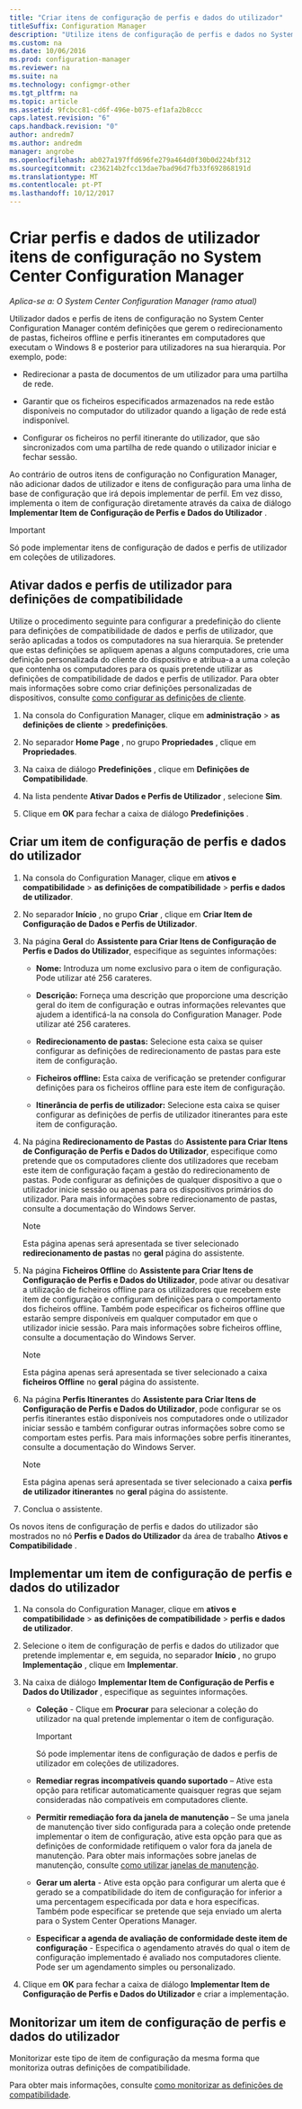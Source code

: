 ```yaml
---
title: "Criar itens de configuração de perfis e dados do utilizador"
titleSuffix: Configuration Manager
description: "Utilize itens de configuração de perfis e dados no System Center Configuration Manager para gerir o redirecionamento de pastas, ficheiros offline e perfis itinerantes."
ms.custom: na
ms.date: 10/06/2016
ms.prod: configuration-manager
ms.reviewer: na
ms.suite: na
ms.technology: configmgr-other
ms.tgt_pltfrm: na
ms.topic: article
ms.assetid: 9fcbcc81-cd6f-496e-b075-ef1afa2b8ccc
caps.latest.revision: "6"
caps.handback.revision: "0"
author: andredm7
ms.author: andredm
manager: angrobe
ms.openlocfilehash: ab027a197ffd696fe279a464d0f30b0d224bf312
ms.sourcegitcommit: c236214b2fcc13dae7bad96d7fb33f692868191d
ms.translationtype: MT
ms.contentlocale: pt-PT
ms.lasthandoff: 10/12/2017
---
```

# <a name="create-user-data-and-profiles-configuration-items-in-system-center-configuration-manager"></a>Criar perfis e dados de utilizador itens de configuração no System Center Configuration Manager

*Aplica-se a: O System Center Configuration Manager (ramo atual)*

Utilizador dados e perfis de itens de configuração no System Center Configuration Manager contém definições que gerem o redirecionamento de pastas, ficheiros offline e perfis itinerantes em computadores que executam o Windows 8 e posterior para utilizadores na sua hierarquia. Por exemplo, pode:  

-   Redirecionar a pasta de documentos de um utilizador para uma partilha de rede.  

-   Garantir que os ficheiros especificados armazenados na rede estão disponíveis no computador do utilizador quando a ligação de rede está indisponível.  

-   Configurar os ficheiros no perfil itinerante do utilizador, que são sincronizados com uma partilha de rede quando o utilizador iniciar e fechar sessão.  

 Ao contrário de outros itens de configuração no Configuration Manager, não adicionar dados de utilizador e itens de configuração para uma linha de base de configuração que irá depois implementar de perfil. Em vez disso, implementa o item de configuração diretamente através da caixa de diálogo **Implementar Item de Configuração de Perfis e Dados do Utilizador** .  

> [!IMPORTANT]  
>  Só pode implementar itens de configuração de dados e perfis de utilizador em coleções de utilizadores.  

## <a name="enable-user-data-and-profiles-for-compliance-settings"></a>Ativar dados e perfis de utilizador para definições de compatibilidade  
 Utilize o procedimento seguinte para configurar a predefinição do cliente para definições de compatibilidade de dados e perfis de utilizador, que serão aplicadas a todos os computadores na sua hierarquia. Se pretender que estas definições se apliquem apenas a alguns computadores, crie uma definição personalizada do cliente do dispositivo e atribua-a a uma coleção que contenha os computadores para os quais pretende utilizar as definições de compatibilidade de dados e perfis de utilizador. Para obter mais informações sobre como criar definições personalizadas de dispositivos, consulte [como configurar as definições de cliente](../../core/clients/deploy/configure-client-settings.md).  

1.  Na consola do Configuration Manager, clique em **administração** > **as definições de cliente** > **predefinições**.  

4.  No separador **Home Page** , no grupo **Propriedades** , clique em **Propriedades**.  

5.  Na caixa de diálogo **Predefinições** , clique em **Definições de Compatibilidade**.  

6.  Na lista pendente **Ativar Dados e Perfis de Utilizador** , selecione **Sim**.  

7.  Clique em **OK** para fechar a caixa de diálogo **Predefinições** .  

## <a name="create-a-user-data-and-profiles-configuration-item"></a>Criar um item de configuração de perfis e dados do utilizador  

1.  Na consola do Configuration Manager, clique em **ativos e compatibilidade** > **as definições de compatibilidade** > **perfis e dados de utilizador**.  

3.  No separador **Início** , no grupo **Criar** , clique em **Criar Item de Configuração de Dados e Perfis de Utilizador**.  

4.  Na página **Geral** do **Assistente para Criar Itens de Configuração de Perfis e Dados do Utilizador**, especifique as seguintes informações:  

    -   **Nome:** Introduza um nome exclusivo para o item de configuração. Pode utilizar até 256 carateres.  

    -   **Descrição:** Forneça uma descrição que proporcione uma descrição geral do item de configuração e outras informações relevantes que ajudem a identificá-la na consola do Configuration Manager. Pode utilizar até 256 carateres.  

    -   **Redirecionamento de pastas:** Selecione esta caixa se quiser configurar as definições de redirecionamento de pastas para este item de configuração.  

    -   **Ficheiros offline:** Esta caixa de verificação se pretender configurar definições para os ficheiros offline para este item de configuração.  

    -   **Itinerância de perfis de utilizador:** Selecione esta caixa se quiser configurar as definições de perfis de utilizador itinerantes para este item de configuração.  

5.  Na página **Redirecionamento de Pastas** do **Assistente para Criar Itens de Configuração de Perfis e Dados do Utilizador**, especifique como pretende que os computadores cliente dos utilizadores que recebam este item de configuração façam a gestão do redirecionamento de pastas. Pode configurar as definições de qualquer dispositivo a que o utilizador inicie sessão ou apenas para os dispositivos primários do utilizador. Para mais informações sobre redirecionamento de pastas, consulte a documentação do Windows Server.  

    > [!NOTE]  
    >  Esta página apenas será apresentada se tiver selecionado **redirecionamento de pastas** no **geral** página do assistente.  

6.  Na página **Ficheiros Offline** do **Assistente para Criar Itens de Configuração de Perfis e Dados do Utilizador**, pode ativar ou desativar a utilização de ficheiros offline para os utilizadores que recebem este item de configuração e configuram definições para o comportamento dos ficheiros offline. Também pode especificar os ficheiros offline que estarão sempre disponíveis em qualquer computador em que o utilizador inicie sessão. Para mais informações sobre ficheiros offline, consulte a documentação do Windows Server.  

    > [!NOTE]  
    >  Esta página apenas será apresentada se tiver selecionado a caixa **ficheiros Offline** no **geral** página do assistente.  

7.  Na página **Perfis Itinerantes** do **Assistente para Criar Itens de Configuração de Perfis e Dados do Utilizador**, pode configurar se os perfis itinerantes estão disponíveis nos computadores onde o utilizador iniciar sessão e também configurar outras informações sobre como se comportam estes perfis. Para mais informações sobre perfis itinerantes, consulte a documentação do Windows Server.  

    > [!NOTE]  
    >  Esta página apenas será apresentada se tiver selecionado a caixa **perfis de utilizador itinerantes** no **geral** página do assistente.  

8.  Conclua o assistente.  

 Os novos itens de configuração de perfis e dados do utilizador são mostrados no nó **Perfis e Dados do Utilizador** da área de trabalho **Ativos e Compatibilidade** .  

## <a name="deploy-a-user-data-and-profiles-configuration-item"></a>Implementar um item de configuração de perfis e dados do utilizador  

1.  Na consola do Configuration Manager, clique em **ativos e compatibilidade** > **as definições de compatibilidade** > **perfis e dados de utilizador**.  

3.  Selecione o item de configuração de perfis e dados do utilizador que pretende implementar e, em seguida, no separador **Início** , no grupo **Implementação** , clique em **Implementar**.  

4.  Na caixa de diálogo **Implementar Item de Configuração de Perfis e Dados do Utilizador** , especifique as seguintes informações.  

    -   **Coleção** - Clique em **Procurar** para selecionar a coleção do utilizador na qual pretende implementar o item de configuração.  

        > [!IMPORTANT]  
        >  Só pode implementar itens de configuração de dados e perfis de utilizador em coleções de utilizadores.  

    -   **Remediar regras incompatíveis quando suportado** – Ative esta opção para retificar automaticamente quaisquer regras que sejam consideradas não compatíveis em computadores cliente.  

    -   **Permitir remediação fora da janela de manutenção** – Se uma janela de manutenção tiver sido configurada para a coleção onde pretende implementar o item de configuração, ative esta opção para que as definições de conformidade retifiquem o valor fora da janela de manutenção. Para obter mais informações sobre janelas de manutenção, consulte [como utilizar janelas de manutenção](../../core/clients/manage/collections/use-maintenance-windows.md).  

    -   **Gerar um alerta** - Ative esta opção para configurar um alerta que é gerado se a compatibilidade do item de configuração for inferior a uma percentagem especificada por data e hora específicas. Também pode especificar se pretende que seja enviado um alerta para o System Center Operations Manager.  

    -   **Especificar a agenda de avaliação de conformidade deste item de configuração** - Especifica o agendamento através do qual o item de configuração implementado é avaliado nos computadores cliente. Pode ser um agendamento simples ou personalizado.  

5.  Clique em **OK** para fechar a caixa de diálogo **Implementar Item de Configuração de Perfis e Dados do Utilizador** e criar a implementação.  

## <a name="monitor-a-user-data-and-profiles-configuration-item"></a>Monitorizar um item de configuração de perfis e dados do utilizador  
 Monitorizar este tipo de item de configuração da mesma forma que monitoriza outras definições de compatibilidade.  

 Para obter mais informações, consulte [como monitorizar as definições de compatibilidade](../../compliance/deploy-use/monitor-compliance-settings.md).  
